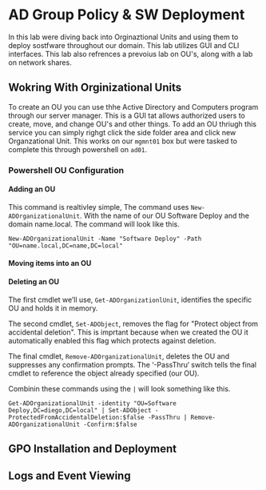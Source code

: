 # AD Group Policy & SW Deployment
In this lab were diving back into Orginaztional Units and using them to deploy sostfware throughout our domain. This lab utilizes GUI and CLI interfaces. This lab also refrences a prevoius lab on OU's, along with a lab on network shares.

## Wokring With Orginizational Units
To create an OU you can use thhe Active Directory and Computers program through our server manager. This is a GUI tat allows authorized users to create, move, and change OU's and other things. To add an OU thriugh this service you can simply righgt click the side folder area and click new Organzational Unit. This works on our `mgmnt01` box but were tasked to complete this through powershell on `ad01`.

### Powershell OU Configuration

#### Adding an OU

This command is realtivley simple, The command uses `New-ADOrganizationalUnit`. With the name of our OU Software Deploy and the domain name.local. The command will look like this.

`New-ADOrganizationalUnit -Name "Software Deploy" -Path "OU=name.local,DC=name,DC=local"`

#### Moving items into an OU

#### Deleting an OU 

The first cmdlet we’ll use, `Get-ADOrganizationlUnit`, identifies the specific OU and holds it in memory.

The second cmdlet, `Set-ADObject`, removes the flag for "Protect object from accidental deletion". This is imprtant because when we created the OU it automatically enabled this flag which protects against deletion.

The final cmdlet, `Remove-ADOrganizationalUnit`, deletes the OU and suppresses any confirmation prompts. The ‘-PassThru‘ switch tells the final cmdlet to reference the object already specified (our OU).

Combinin these commands using the `|` will look something like this.

`Get-ADOrganizationalUnit -identity "OU=Software Deploy,DC=diego,DC=local" | Set-ADObject -ProtectedFromAccidentalDeletion:$false -PassThru | Remove-ADOrganizationalUnit -Confirm:$false`

## GPO Installation and Deployment

## Logs and Event Viewing
